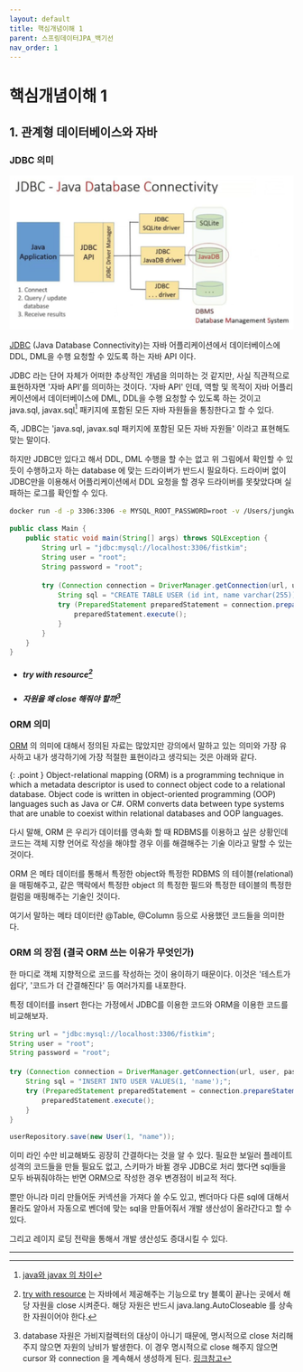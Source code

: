 ```yaml
---
layout: default
title: 핵심개념이해 1
parent: 스프링데이터JPA_백기선
nav_order: 1
---
```


# 핵심개념이해 1
## 1. 관계형 데이터베이스와 자바

### JDBC 의미

![](/images/concept-jdbc.png)

[JDBC] (Java Database Connectivity)는 자바 어플리케이션에서 데이터베이스에 DDL, DML을 수행 요청할 수 있도록 하는 자바 API 이다.

JDBC 라는 단어 자체가 어떠한 추상적인 개념을 의미하는 것 같지만, 사실 직관적으로 표현하자면 '자바 API'를 의미하는 것이다.
'자바 API' 인데, 역할 및 목적이 자바 어플리케이션에서 데이터베이스에 DML, DDL을 수행 요청할 수 있도록 하는 것이고 
java.sql, javax.sql[^1] 패키지에 포함된 모든 자바 자원들을 통칭한다고 할 수 있다.

즉, JDBC는 'java.sql, javax.sql 패키지에 포함된 모든 자바 자원들' 이라고 표현해도 맞는 말이다.

하지만 JDBC만 있다고 해서 DDL, DML 수행을 할 수는 없고 위 그림에서 확인할 수 있듯이 수행하고자 하는 database 에 맞는 드라이버가 반드시 필요하다.
드라이버 없이 JDBC만을 이용해서 어플리케이션에서 DDL 요청을 할 경우 드라이버를 못찾았다며 실패하는 로그를 확인할 수 있다.

```bash
docker run -d -p 3306:3306 -e MYSQL_ROOT_PASSWORD=root -v /Users/jungkwonkim/Lab/Database:/var/lib/mysql --name mysql-local mysql
```

```java
public class Main {
    public static void main(String[] args) throws SQLException {
        String url = "jdbc:mysql://localhost:3306/fistkim";
        String user = "root";
        String password = "root";

        try (Connection connection = DriverManager.getConnection(url, user, password)) {
            String sql = "CREATE TABLE USER (id int, name varchar(255));";
            try (PreparedStatement preparedStatement = connection.prepareStatement(sql)) {
                preparedStatement.execute();
            }
        }
    }
}
```
* ##### try with resource[^2]
* ##### 자원을 왜 close 해줘야 할까[^3]

### ORM 의미

[ORM] 의 의미에 대해서 정의된 자료는 많았지만 강의에서 말하고 있는 의미와 가장 유사하고 내가 생각하기에 가장 적절한 표현이라고 생각되는 것은 아래와 같다.

{: .point }
Object-relational mapping (ORM) is a programming technique in which a metadata descriptor is used to connect object code to a relational database.
Object code is written in object-oriented programming (OOP) languages such as Java or C#.
ORM converts data between type systems that are unable to coexist within relational databases and OOP languages.

다시 말해, ORM 은 우리가 데이터를 영속화 할 때 RDBMS를 이용하고 싶은 상황인데 코드는 객체 지향 언어로 작성을 해야할 경우 이를 해결해주는 기술 이라고 말할 수 있는 것이다.

ORM 은 메타 데이터를 통해서 특정한 object와 특정한 RDBMS 의 테이블(relational) 을 매핑해주고,
같은 맥락에서 특정한 object 의 특정한 필드와 특정한 테이블의 특정한 컬럼을 매핑해주는 기술인 것이다.

여기서 말하는 메타 데이터란 @Table, @Column 등으로 사용했던 코드들을 의미한다.

### ORM 의 장점 (결국 ORM 쓰는 이유가 무엇인가)

한 마디로 객체 지향적으로 코드를 작성하는 것이 용이하기 때문이다. 이것은 '테스트가 쉽다', '코드가 더 간결해진다' 등 여러가지를 내포한다.

특정 데이터를 insert 한다는 가정에서 JDBC를 이용한 코드와 ORM을 이용한 코드를 비교해보자.
```java
String url = "jdbc:mysql://localhost:3306/fistkim";
String user = "root";
String password = "root";

try (Connection connection = DriverManager.getConnection(url, user, password)) {
    String sql = "INSERT INTO USER VALUES(1, 'name');";
    try (PreparedStatement preparedStatement = connection.prepareStatement(sql)) {
        preparedStatement.execute();
    }
}
```
```java
userRepository.save(new User(1, "name"));
```
이미 라인 수만 비교해봐도 굉장히 간결하다는 것을 알 수 있다. 필요한 보일러 플레이트 성격의 코드들을 만들 필요도 없고,
스키마가 바뀔 경우 JDBC로 처리 했다면 sql들을 모두 바꿔줘야하는 반면 ORM으로 작성한 경우 변경점이 비교적 적다.

뿐만 아니라 미리 만들어둔 커넥션을 가져다 쓸 수도 있고, 벤더마다 다른 sql에 대해서 몰라도 알아서 자동으로 벤더에 맞는 sql을
만들어줘서 개발 생산성이 올라간다고 할 수 있다.

그리고 레이지 로딩 전략을 통해서 개발 생산성도 증대시킬 수 있다.

----
[^1]: [java와 javax 의 차이](https://uniksy1106.tistory.com/172)
[^2]: [try with resource](https://docs.oracle.com/javase/tutorial/essential/exceptions/tryResourceClose.html) 는 자바에서 제공해주는 기능으로 try 블록이 끝나는 곳에서 해당 자원을 close 시켜준다. 해당 자원은 반드시 java.lang.AutoCloseable 를 상속한 자원이어야 한다.
[^3]: database 자원은 가비지컬렉터의 대상이 아니기 때문에, 명시적으로 close 처리해주지 않으면 자원의 낭비가 발생한다. 이 경우 명시적으로 close 해주지 않으면 cursor 와 connection 을 계속해서 생성하게 된다. [링크참고](https://stackoverflow.com/questions/7652050/why-do-i-need-to-use-finally-to-close-resources)

[JDBC]: https://ko.wikipedia.org/wiki/JDBC
[ORM]: https://www.techopedia.com/definition/24200/object-relational-mapping--orm